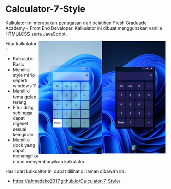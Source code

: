 # Calculator-7-Style

Kalkulator ini merupakan penugasan dari pelatihan Fresh Graduade Academy - Front End Developer. Kalkulator ini dibuat menggunakan vanilla HTML&CSS serta JavaScript. 

<img src="README/w11-dark.JPG" alt="Tampilan Kalkukator Dark" align="right" style="width:200px; display: block;" />
<img src="README/w11-light.JPG" alt="Tampilan Kalkukator Light" align="right" style="width:200px; display: block;" />

Fitur kalkulator :
- Kalkulator Basic
- Memiliki style mirip seperti windows 11.
- Memiliki tema gelap terang
- Fitur drag sehingga dapat digeset sesuai keinginan
- Memiliki dock yang dapat menampilkan dan menyembunyikan kalkulator.

Hasil dari kalkualtor ini dapat dilihat di laman dibawah ini :
- https://ahmadeko2017.github.io/Calculator-7-Style/
